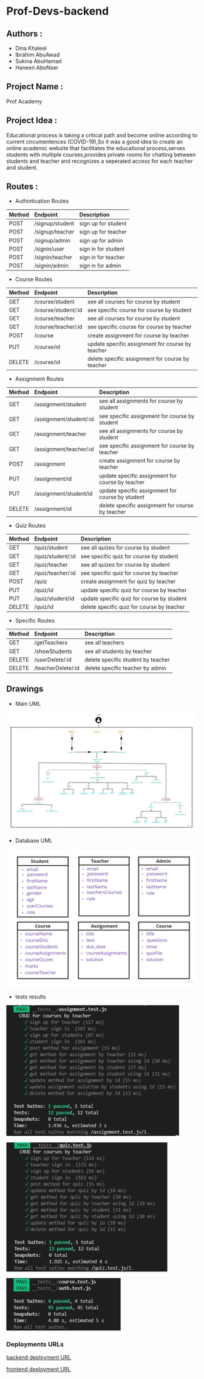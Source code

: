 # Prof-Devs-backend

## Authors :

- Dina Khaleel
- Ibrahim AbuAwad
- Sukina AbuHamad
- Haneen AboNser

## Project Name :

Prof Academy
## Project Idea : 

Educational process is taking a critical path and become online according to current circumentences (COVID-19),So it was a good idea to create an online academic website that facilitates the educational process,serves students with multiple courses,provides private rooms for chatting between students and teacher and recognizes a seperated access for each teacher and student.

## Routes :

- Authintication Routes

| Method      | Endpoint     | Description    |
| :----------- | :----------- | :----------- 
| POST      | /signup/student   | sign up for student   |
| POST      | /signup/teacher   | sign up for teacher   |
| POST      | /signup/admin   | sign up for admin   |
| POST      | /signin/user   | sign in for student   |
| POST      | /signin/teacher   | sign in for teacher   |
| POST      | /signin/admin   | sign in for admin   |

- Course Routes

| Method      | Endpoint     | Description    |
| :----------- | :----------- | :----------- 
| GET      | /course/student   | see all courses for course by student   |
| GET      | /course/student/:id   | see specific course for course by student   |
| GET      | /course/teacher  | see all courses for course by student   |
| GET      | /course/teacher/:id   | see specific course for course by teacher   |
| POST      | /course   | create assignment for course by teacher    |
| PUT      | /course/id   | update specific assignment for course by teacher   |
| DELETE      | /course/id   | delete specific assignment for course by teacher   |

- Assignment Routes

| Method      | Endpoint     | Description    |
| :----------- | :----------- | :----------- 
| GET      | /assignment/student   | see all assignments for course by student   |
| GET      | /assignment/student/:id   | see specific assignment for course by student   |
| GET      | /assignment/teacher  | see all assignments for course by student   |
| GET      | /assignment/teacher/:id   | see specific assignment for course by teacher   |
| POST      | /assignment   | create assignment for course by teacher    |
| PUT      | /assignment/id   | update specific assignment for course by teacher   |
| PUT      | /assignment/student/id   | update specific assignment for course by student   |
| DELETE      | /assignment/id   | delete specific assignment for course by teacher   |

- Quiz Routes

| Method      | Endpoint     | Description    |
| :----------- | :----------- | :----------- 
| GET      | /quiz/student   | see all quizes for course by student   |
| GET      | /quiz/student/:id   | see specific quiz for course by student   |
| GET      | /quiz/teacher  | see all quizes for course by student   |
| GET      | /quiz/teacher/:id   | see specific quiz for course by teacher   |
| POST      | /quiz   | create assignment for quiz by teacher    |
| PUT      | /quiz/id   | update specific quiz for course by teacher   |
| PUT      | /quiz/student/id   | update specific quiz for course by student   |
| DELETE      | /quiz/id   | delete specific quiz for course by teacher   |

- Specific Routes

| Method      | Endpoint     | Description    |
| :----------- | :----------- | :----------- 
| GET      | /getTeachers   | see all teachers   |
| GET      | /showStudents   | see all students by teacher   |
| DELETE      | /userDelete/:id   | delete specific student by teacher  |
| DELETE      | /teacherDelete/:id   | delete specific teacher by admin  |

## Drawings

-  Main UML

![preview](./assets/mainUml.jpg)

-  Database UML

![preview](./assets/databaseUml.jpg)

-  tests results

![preview](./assets/testingAssignments.JPG)

![preview](./assets/testingQuiz.jpg)

![preview](./assets/testinfAll.JPG)

### Deployments URLs

[backend deployment URL](https://profdev-academy.herokuapp.com)

[frontend deployment URL](https://profdev-academy.netlify.app)

